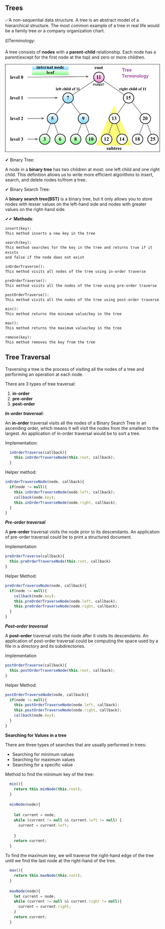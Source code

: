 ## Trees

✅A non-sequential data structure. A tree is an abstract model of a hierarchical structure. The most common example of a tree in real life would be a family tree or a company organization chart.

☑️Terminology:

A tree consists of __nodes__ with a __parent-child__ relationship. Each node has a parent(except for the first node at the top) and zero or more children.

![Tree Terminology](tree.png)


✔ Binary Tree:

A node in a __binary tree__ has two children at most: one left child and one right child. This definition allows us to write more efficient algorithms to insert, search, and delete nodes to/from a tree.

✔ Binary Search Tree:

A __binary search tree(BST)__ is a binary tree, but it only allows you to store nodes with lesser values on the left-hand side and nodes with greater values on the right-hand side.

✔✔ __Methods__:

```
insert(key):
This method inserts a new key in the tree
```
```
search(key):
This method searches for the key in the tree and returns true if it exists
and false if the node does not exist
```
```
inOrderTraverse():
This method visits all nodes of the tree using in-order traverse
```
```
preOrderTraverse():
This method visits all the nodes of the tree using pre-order traverse
```
```
postOrderTraverse():
This method visits all the nodes of the tree using post-order traverse
```
```
min():
This method returns the minimum value/key in the tree
```
```
max():
This method returns the maximum value/key in the tree
```
```
remove(key):
This method removes the key from the tree
```
##  Tree Traversal

Traversing a tree is the process of visiting all the nodes of a tree and performing an operation at each node.

There are 3 types of tree traversal:
<ol>
  <li><strong>in-order</strong>
  <li><strong>pre-order</strong>
  <li><strong>post-order</strong>
</ol>


***In-order traversal:***

An __in-order__ traversal visits all the nodes of a Binary Search Tree in an ascending order, which means it will visit the nodes from the smallest to the largest. An application of in-order traversal would be to sort a tree.

Implementation:
```JavaScript
  inOrderTraverse(callback){
    this.inOrderTraverseNode(this.root, callback);
  }
  ```
  Helper method:
  ```JavaScript
  inOrderTraverseNode(node, callback){
    if(node != null){
      this.inOrderTraverseNode(node.left, callback);
      callback(node.key);
      this.inOrderTraverseNode(node.right, callback);
    }
  }
  ```
  ***Pre-order traversal***

  A __pre-order__ traversal visits the node prior to its descendants. An application of pre-order traversal could be to print a structured document.

  Implementation
  ```JavaScript
  preOrderTraverse(callback){
    this.preOrderTraverseNode(this.root, callback)
  }
  ```
  Helper Method:
  ```JavaScript
  preOrderTraverseNode(node, callback){
    if(node != null){
      callback(node.key);
      this.preOrderTraverseNode(node.left, callback);
      this.preOrderTraverseNode(node.right, callback);
    }
  }
  ```

  ***Post-order traversal***

  A __post-order__ traversal visits the node after it visits its descendants. An application of post-order traversal could be computing the space used by a file in a directory and its subdirectories.

  Implementation
  ```JavaScript
  postOrderTraverse(callback){
    this.postOrderTraverseNode(this.root, callback);
  }
  ```
  Helper Method:
  ```JavaScript
  postOrderTraverseNode(node, callback){
    if(node != null){
      this.postOrderTraverseNode(node.left, callback);
      this.postOrderTraverseNode(node.right, callback);
      callback(node.key);
    }
  }
  ```

  __Searching for Values in a tree__

  There are three types of searches that are usually performed in trees:
  <ul>
    <li>Searching for minimum values</li>
    <li>Searching for maximum values</li>
    <li>Searching for a specific value</li>
  </ul>

  Method to find the minimum key of the tree:
  ```JavaScript
    min(){
      return this.minNode(this.root);
    }

    minNode(node){

      let current = node;
      while (current != null && current.left != null) {
        current = current.left;

      }
      return current;
    }
  ```

  To find the maximum key, we will traverse the right-hand edge of the tree until we find the last node at the right-hand of the tree.
  ```JavaScript
    max(){
      return this.maxNode(this.root);
    }

    maxNode(node){
      let current = node;
      while (current != null && current.right != null){
        current = current.right;
      }
      return current;
    }
  ```
